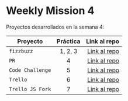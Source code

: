 # Weekly Mission 4

Proyectos desarrollados en la semana 4:

| Proyecto | Práctica | Link al repo |
| ------------- |:-------------:| -----:|
|`fizzbuzz`|1, 2, 3|[Link al repo](https://github.com/HenryJimenezP/fizzbuzz)|
|`PR`|4|[Link al repo](https://github.com/HenryJimenezP/fizzbuzz-1)|
|`Code Challenge`|5|[Link al repo](https://github.com/LaunchX-InnovaccionVirtual/MissionNodeJS)|
|`Trello`|6|[Link al repo](https://github.com/LaunchX-InnovaccionVirtual/MissionNodeJS)|
|`Trello JS Fork`|7|[Link al repo](https://github.com/LaunchX-InnovaccionVirtual/MissionNodeJS)|
